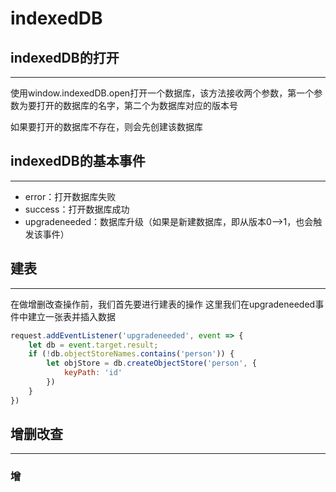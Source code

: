 # indexedDB

## indexedDB的打开
---
使用window.indexedDB.open打开一个数据库，该方法接收两个参数，第一个参数为要打开的数据库的名字，第二个为数据库对应的版本号

如果要打开的数据库不存在，则会先创建该数据库
## indexedDB的基本事件
---
* error：打开数据库失败
* success：打开数据库成功
* upgradeneeded：数据库升级（如果是新建数据库，即从版本0-->1，也会触发该事件）

## 建表
---
在做增删改查操作前，我们首先要进行建表的操作
这里我们在upgradeneeded事件中建立一张表并插入数据
```javascript
request.addEventListener('upgradeneeded', event => {
    let db = event.target.result;
    if (!db.objectStoreNames.contains('person')) {
        let objStore = db.createObjectStore('person', {
            keyPath: 'id'
        })
    }
})
```

## 增删改查
---
### 增
